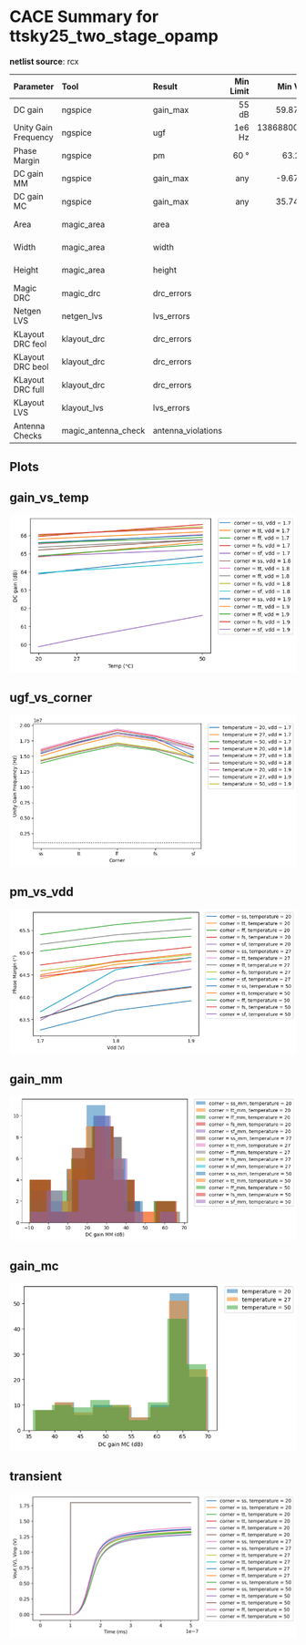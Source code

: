 
# CACE Summary for ttsky25_two_stage_opamp

**netlist source**: rcx

|      Parameter       |         Tool         |     Result      | Min Limit  |  Min Value   | Typ Target |  Typ Value   | Max Limit  |  Max Value   |  Status  |
| :------------------- | :------------------- | :-------------- | ---------: | -----------: | ---------: | -----------: | ---------: | -----------: | :------: |
| DC gain              | ngspice              | gain_max             |           55 dB |  59.871 dB |          any |  65.573 dB |          any |  66.602 dB |   Pass ✅    |
| Unity Gain Frequency | ngspice              | ugf                  |          1e6 Hz | 13868800.000 Hz |          any | 16518700.000 Hz |          any | 19379600.000 Hz |   Pass ✅    |
| Phase Margin         | ngspice              | pm                   |            60 ° |   63.264 ° |          any |   64.720 ° |          any |   65.776 ° |   Pass ✅    |
| DC gain MM           | ngspice              | gain_max             |             any |  -9.673 dB |          any |  24.761 dB |          any |  67.809 dB |   Pass ✅    |
| DC gain MC           | ngspice              | gain_max             |             any |  35.740 dB |          any |  63.999 dB |          any |  69.992 dB |   Pass ✅    |
| Area                 | magic_area           | area                 |               ​ |          ​ |            ​ |          ​ |    11200 µm² | 2777.110 µm² |   Pass ✅    |
| Width                | magic_area           | width                |               ​ |          ​ |            ​ |          ​ |          any |  48.500 µm |   Pass ✅    |
| Height               | magic_area           | height               |               ​ |          ​ |            ​ |          ​ |          any |  57.260 µm |   Pass ✅    |
| Magic DRC            | magic_drc            | drc_errors           |               ​ |          ​ |            ​ |          ​ |            0 |          0 |   Pass ✅    |
| Netgen LVS           | netgen_lvs           | lvs_errors           |               ​ |          ​ |            ​ |          ​ |            0 |          0 |   Pass ✅    |
| KLayout DRC feol     | klayout_drc          | drc_errors           |               ​ |          ​ |            ​ |          ​ |            0 |          0 |   Pass ✅    |
| KLayout DRC beol     | klayout_drc          | drc_errors           |               ​ |          ​ |            ​ |          ​ |            0 |          0 |   Pass ✅    |
| KLayout DRC full     | klayout_drc          | drc_errors           |               ​ |          ​ |            ​ |          ​ |            0 |          0 |   Pass ✅    |
| KLayout LVS          | klayout_lvs          | lvs_errors           |               ​ |          ​ |            ​ |          ​ |            0 |          0 |   Pass ✅    |
| Antenna Checks       | magic_antenna_check  | antenna_violations   |               ​ |          ​ |            ​ |          ​ |            0 |          0 |   Pass ✅    |


## Plots

## gain_vs_temp

![gain_vs_temp](./ttsky25_two_stage_opamp/rcx/gain_vs_temp.png)

## ugf_vs_corner

![ugf_vs_corner](./ttsky25_two_stage_opamp/rcx/ugf_vs_corner.png)

## pm_vs_vdd

![pm_vs_vdd](./ttsky25_two_stage_opamp/rcx/pm_vs_vdd.png)

## gain_mm

![gain_mm](./ttsky25_two_stage_opamp/rcx/gain_mm.png)

## gain_mc

![gain_mc](./ttsky25_two_stage_opamp/rcx/gain_mc.png)

## transient

![transient](./ttsky25_two_stage_opamp/rcx/transient.svg)
